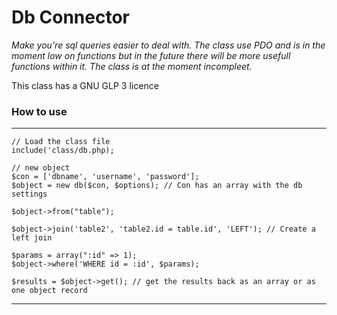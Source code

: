 <h1>Db Connector </h1>
<i>Make you're sql queries easier to deal with. The class use PDO and is in the moment low on functions but 
in the future there will be more usefull functions within it. The class is at the moment incompleet.</i><br>

This class has a GNU GLP 3 licence

<h3>How to use</h3>

--- 
    // Load the class file
    include('class/db.php);

    // new object
    $con = ['dbname', 'username', 'password'];
    $object = new db($con, $options); // Con has an array with the db settings
    
    $object->from("table");

    $object->join('table2', 'table2.id = table.id', 'LEFT'); // Create a left join
    
    $params = array(":id" => 1);
    $object->where('WHERE id = :id', $params);

    $results = $object->get(); // get the results back as an array or as one object record

---